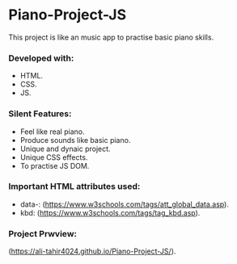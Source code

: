 # Piano-Project-JS

This project is like an music app to practise basic piano skills.

### Developed with:

* HTML.
* CSS.
* JS.

### Silent Features:

* Feel like real piano.
* Produce sounds like basic piano.
* Unique and dynaic project.
* Unique CSS effects.
* To practise JS DOM.

### Important HTML attributes used:

* data-: (https://www.w3schools.com/tags/att_global_data.asp).
* kbd: (https://www.w3schools.com/tags/tag_kbd.asp).

### Project Prwview:

(https://ali-tahir4024.github.io/Piano-Project-JS/).
